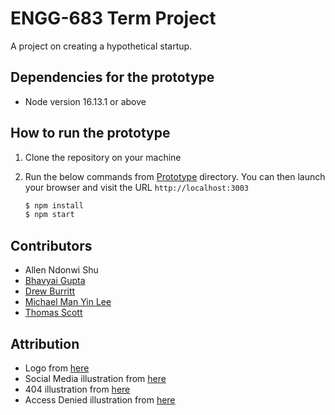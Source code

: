 # ENGG-683 Term Project

A project on creating a hypothetical startup.

## Dependencies for the prototype

- Node version 16.13.1 or above

## How to run the prototype

1. Clone the repository on your machine

2. Run the below commands from [Prototype](Prototype) directory. You can then launch your browser and visit the URL `http://localhost:3003`

   ```bash
   $ npm install
   $ npm start
   ```

## Contributors

- Allen Ndonwi Shu
- [Bhavyai Gupta](https://github.com/zbhavyai)
- [Drew Burritt](https://github.com/dburritt)
- [Michael Man Yin Lee](https://github.com/mikeePy)
- [Thomas Scott](https://github.com/tscott6)

## Attribution

- Logo from [here](https://www.flaticon.com/free-icons/eye)
- Social Media illustration from [here](https://iconscout.com/contributors/permadicreative)
- 404 illustration from [here](https://iconscout.com/illustrations/access-denied)
- Access Denied illustration from [here](https://iconscout.com/3ds/404-error)
